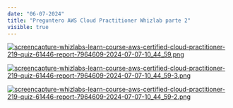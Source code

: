 ```yaml
---
date: "06-07-2024"
title: "Preguntero AWS Cloud Practitioner Whizlab parte 2"
visible: true
---
```

<a href="/blog/images/screencapture-whizlabs-learn-course-aws-certified-cloud-practitioner-219-quiz-61446-report-7964609-2024-07-07-10_44_59.png" target="_blank"><img src="/blog/images/screencapture-whizlabs-learn-course-aws-certified-cloud-practitioner-219-quiz-61446-report-7964609-2024-07-07-10_44_59.png" alt="screencapture-whizlabs-learn-course-aws-certified-cloud-practitioner-219-quiz-61446-report-7964609-2024-07-07-10_44_59.png" /></a>

<a href="/blog/images/screencapture-whizlabs-learn-course-aws-certified-cloud-practitioner-219-quiz-61446-report-7964609-2024-07-07-10_44_59-3.png" target="_blank"><img src="/blog/images/screencapture-whizlabs-learn-course-aws-certified-cloud-practitioner-219-quiz-61446-report-7964609-2024-07-07-10_44_59-3.png" alt="screencapture-whizlabs-learn-course-aws-certified-cloud-practitioner-219-quiz-61446-report-7964609-2024-07-07-10_44_59-3.png" /></a>

<a href="/blog/images/screencapture-whizlabs-learn-course-aws-certified-cloud-practitioner-219-quiz-61446-report-7964609-2024-07-07-10_44_59-2.png" target="_blank"><img src="/blog/images/screencapture-whizlabs-learn-course-aws-certified-cloud-practitioner-219-quiz-61446-report-7964609-2024-07-07-10_44_59-2.png" alt="screencapture-whizlabs-learn-course-aws-certified-cloud-practitioner-219-quiz-61446-report-7964609-2024-07-07-10_44_59-2.png" /></a>
